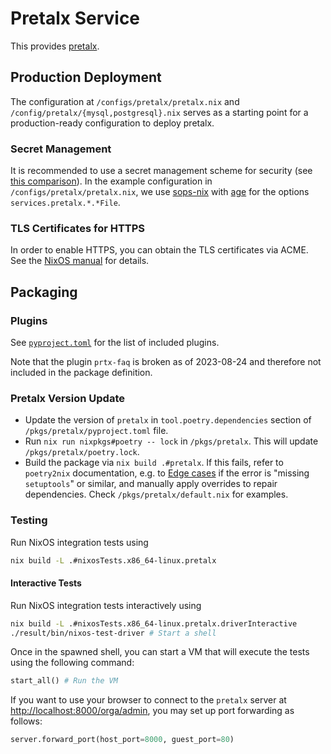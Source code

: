 # Pretalx Service

This provides [pretalx][pretalx].

## Production Deployment

The configuration at `/configs/pretalx/pretalx.nix` and `/config/pretalx/{mysql,postgresql}.nix` serves as a starting point for a production-ready configuration to deploy pretalx.

### Secret Management

It is recommended to use a secret management scheme for security (see [this comparison][secret-management-comparison]).
In the example configuration in `/configs/pretalx/pretalx.nix`, we use [sops-nix][sops-nix] with [age][age] for the options `services.pretalx.*.*File`.

### TLS Certificates for HTTPS

In order to enable HTTPS, you can obtain the TLS certificates via ACME. See the [NixOS manual][nixos-manual-acme] for details.

## Packaging

### Plugins

See [`pyproject.toml`](./pyproject.toml) for the list of included plugins.

Note that the plugin `prtx-faq` is broken as of 2023-08-24 and therefore not included in the package definition.

### Pretalx Version Update

* Update the version of `pretalx` in `tool.poetry.dependencies` section of `/pkgs/pretalx/pyproject.toml` file.
* Run `nix run nixpkgs#poetry -- lock` in `/pkgs/pretalx`. This will update `/pkgs/pretalx/poetry.lock`.
* Build the package via `nix build .#pretalx`. If this fails, refer to `poetry2nix` documentation, e.g. to [Edge cases][poetry2nix-edge] if the error is "missing `setuptools`" or similar, and manually apply overrides to repair dependencies. Check `/pkgs/pretalx/default.nix` for examples.

### Testing

Run NixOS integration tests using
```sh
nix build -L .#nixosTests.x86_64-linux.pretalx
```

#### Interactive Tests

Run NixOS integration tests interactively using
```sh
nix build -L .#nixosTests.x86_64-linux.pretalx.driverInteractive
./result/bin/nixos-test-driver # Start a shell
```

Once in the spawned shell, you can start a VM that will execute the tests using the following command:
```python
start_all() # Run the VM
```

If you want to use your browser to connect to the `pretalx` server at <http://localhost:8000/orga/admin>, you may set up port forwarding as follows:
```python
server.forward_port(host_port=8000, guest_port=80)
```

[pretalx]: https://github.com/pretalx/pretalx
[poetry2nix-edge]: https://github.com/nix-community/poetry2nix/blob/master/docs/edgecases.md
[secret-management-comparison]: https://nixos.wiki/wiki/Comparison_of_secret_managing_schemes
[sops-nix]: https://github.com/Mic92/sops-nix
[age]: https://github.com/FiloSottile/age
[nixos-manual-acme]: https://nixos.org/manual/nixos/stable/#module-security-acme-nginx

